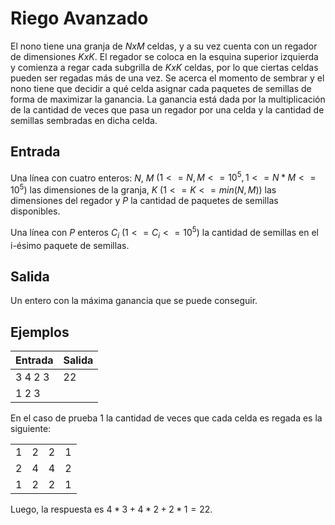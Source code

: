 # Riego Avanzado
El nono tiene una granja de $NxM$ celdas, y a su vez cuenta con un regador de dimensiones $KxK$. El regador se coloca en la esquina superior izquierda y comienza a regar cada subgrilla de $KxK$ celdas, por lo que ciertas celdas pueden ser regadas más de una vez. Se acerca el momento de sembrar y el nono tiene que decidir a qué celda asignar cada paquetes de semillas de forma de maximizar la ganancia. La ganancia está dada por la multiplicación de la cantidad de veces que pasa un regador por una celda y la cantidad de semillas sembradas en dicha celda.

## Entrada
Una línea con cuatro enteros: $N$, $M$ $(1 <= N, M<= 10^5, 1 <= N*M <= 10^5)$ las dimensiones de la granja, $K$ $(1<= K <= min(N,M))$ las dimensiones del regador y $P$ la cantidad de paquetes de semillas disponibles.

Una línea con $P$ enteros $C_i$ $(1 <= C_i <= 10^5)$ la cantidad de semillas en el i-ésimo paquete de semillas.

## Salida
Un entero con la máxima ganancia que se puede conseguir.

## Ejemplos
|Entrada|Salida|
|-|-|
|3 4 2 3|22|
|1 2 3||

En el caso de prueba 1 la cantidad de veces que cada celda es regada es la siguiente:

|||||
|-|-|-|-|
|1 |2 |2 |1|
|2 |4 |4 |2|
|1 |2 |2 |1|

Luego, la respuesta es $4*3 + 4*2 + 2*1 = 22$.
